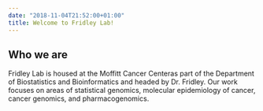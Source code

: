 ```yaml
---
date: "2018-11-04T21:52:00+01:00"
title: Welcome to Fridley Lab!
---
```


## Who we are

Fridley Lab is housed at the Moffitt Cancer Centeras part of the Department of 
Biostatistics and Bioinformatics and headed by Dr. Fridley. Our work focuses on
areas of statistical genomics, molecular epidemiology of cancer, cancer 
genomics, and pharmacogenomics.